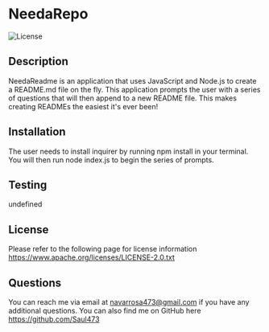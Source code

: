 # NeedaRepo
![License](https://shields.io/badge/license-Apache-blue)
## Description
NeedaReadme is an application that uses JavaScript and Node.js to create a README.md file on the fly. This application prompts the user with a series of questions that will then append to a new README file. This makes creating READMEs the easiest it's ever been!
## Installation
The user needs to install inquirer by running npm install in your terminal. You will then run node index.js to begin the series of prompts.
## Testing
undefined
## License
Please refer to the following page for license information https://www.apache.org/licenses/LICENSE-2.0.txt

## Questions
You can reach me via email at navarrosa473@gmail.com if you have any additional questions. You can also find me on GitHub here https://github.com/Saul473
